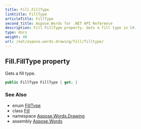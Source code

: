 ```yaml
---
title: Fill.FillType
linktitle: FillType
articleTitle: FillType
second_title: Aspose.Words for .NET API Reference
description: Fill FillType property. Gets a fill type in C#.
type: docs
weight: 40
url: /net/aspose.words.drawing/fill/filltype/
---
```

## Fill.FillType property

Gets a fill type.

```csharp
public FillType FillType { get; }
```

### See Also

* enum [FillType](../../filltype/)
* class [Fill](../)
* namespace [Aspose.Words.Drawing](../../fill/)
* assembly [Aspose.Words](../../../)
